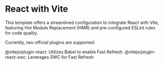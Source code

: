 # React with Vite

This template offers a streamlined configuration to integrate React with Vite, featuring Hot Module Replacement (HMR) and pre-configured ESLint rules for code quality.

Currently, two official plugins are supported:

@vitejs/plugin-react: Utilizes Babel to enable Fast Refresh.
@vitejs/plugin-react-swc: Leverages SWC for Fast Refresh
